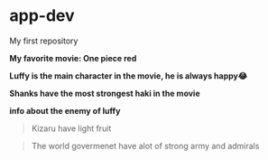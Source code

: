 # app-dev
My first repository

**My favorite movie: One piece red**

**Luffy is the main character in the movie, he is always happy:joy:**

**Shanks have the most strongest haki in the movie**

**info about the enemy of luffy**

> Kizaru have light fruit

> The world govermenet have alot of strong army and admirals
